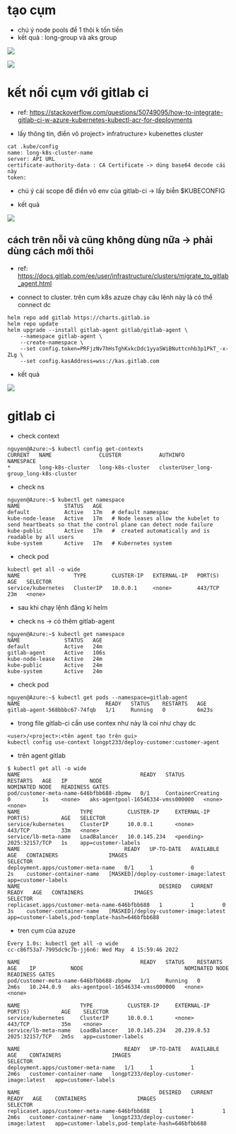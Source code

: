 # tạo cụm 

- chú ý node pools để 1 thôi k tốn tiền 
- kết quả : long-group và aks group 

![](./asset/long-group.png)

![](./asset/aks-group.png)

# kết nối cụm với gitlab ci

- ref: https://stackoverflow.com/questions/50749095/how-to-integrate-gitlab-ci-w-azure-kubernetes-kubectl-acr-for-deployments

- lấy thông tin, điền vô project> infratructure> kubenettes cluster 

```
cat .kube/config 
name: long-k8s-cluster-name
server: API URL
certificate-authority-data : CA Certificate -> dùng base64 decode cái này
token: 
```
- chú ý cái scope để điền vô env của gitlab-ci -> lấy biễn $KUBECONFIG

- kết quả 

![](/asset/gitlab-connect-k8s.png)


## cách trên nỗi và cũng không dùng nữa -> phải dùng cách mới thôi 

- ref: https://docs.gitlab.com/ee/user/infrastructure/clusters/migrate_to_gitlab_agent.html

- connect to cluster. trên cụm k8s azuze chạy câu lênh này là có thể connect dc 

```
helm repo add gitlab https://charts.gitlab.io
helm repo update
helm upgrade --install gitlab-agent gitlab/gitlab-agent \
    --namespace gitlab-agent \
    --create-namespace \
    --set config.token=PRFjzNv7hHsTghKxkcDdc1yyaSWiBNuttcnhb3p1PkT_-x-ZLg \
    --set config.kasAddress=wss://kas.gitlab.com
```

- kết quả

![](/asset/connect-new.png)

# gitlab ci 

- check context 

```
nguyen@Azure:~$ kubectl config get-contexts
CURRENT   NAME               CLUSTER            AUTHINFO                                  NAMESPACE
*         long-k8s-cluster   long-k8s-cluster   clusterUser_long-group_long-k8s-cluster
```

- check ns

```
nguyen@Azure:~$ kubectl get namespace
NAME              STATUS   AGE
default           Active   17m   # default namespac
kube-node-lease   Active   17m   # Node leases allow the kubelet to send heartbeats so that the control plane can detect node failure
kube-public       Active   17m   #  created automatically and is readable by all users
kube-system       Active   17m   # Kubernetes system
```

- check pod 

```
kubectl get all -o wide                                                           
NAME                 TYPE        CLUSTER-IP   EXTERNAL-IP   PORT(S)   AGE   SELECTOR
service/kubernetes   ClusterIP   10.0.0.1     <none>        443/TCP   23m   <none>
```

- sau khi chạy lệnh đăng kí helm 

- check ns -> có thêm gitlab-agent 

```
nguyen@Azure:~$ kubectl get namespace
NAME              STATUS   AGE
default           Active   24m
gitlab-agent      Active   106s
kube-node-lease   Active   24m
kube-public       Active   24m
kube-system       Active   24m
```

- check pod 

```
nguyen@Azure:~$ kubectl get pods --namespace=gitlab-agent
NAME                           READY   STATUS    RESTARTS   AGE
gitlab-agent-568bbbc67-74fqb   1/1     Running   0          6m23s
```

- trong file gitlab-ci cần use contex như này là coi như chạy dc 

```
<user>/<project>:<tên agent tạo trên gui>
kubectl config use-context longpt233/deploy-customer:customer-agent
```

- trên agent gitlab 

```
$ kubectl get all -o wide
NAME                                      READY   STATUS              RESTARTS   AGE   IP       NODE                                NOMINATED NODE   READINESS GATES
pod/customer-meta-name-646bfbb688-zbpmw   0/1     ContainerCreating   0          1s    <none>   aks-agentpool-16546334-vmss000000   <none>           <none>
NAME                   TYPE           CLUSTER-IP     EXTERNAL-IP   PORT(S)          AGE   SELECTOR
service/kubernetes     ClusterIP      10.0.0.1       <none>        443/TCP          33m   <none>
service/lb-meta-name   LoadBalancer   10.0.145.234   <pending>     2025:32157/TCP   1s    app=customer-labels
NAME                                 READY   UP-TO-DATE   AVAILABLE   AGE   CONTAINERS                IMAGES                                   SELECTOR
deployment.apps/customer-meta-name   0/1     1            0           2s    customer-container-name   [MASKED]/deploy-customer-image:latest   app=customer-labels
NAME                                            DESIRED   CURRENT   READY   AGE   CONTAINERS                IMAGES                                   SELECTOR
replicaset.apps/customer-meta-name-646bfbb688   1         1         0       3s    customer-container-name   [MASKED]/deploy-customer-image:latest   app=customer-labels,pod-template-hash=646bfbb688
```

- tren cụm của azuze 


```
Every 1.0s: kubectl get all -o wide                                                                                                                                                    cc-c86f53a7-7995dc9c7b-jj6n6: Wed May  4 15:59:46 2022

NAME                                      READY   STATUS    RESTARTS   AGE    IP           NODE                                NOMINATED NODE   READINESS GATES
pod/customer-meta-name-646bfbb688-zbpmw   1/1     Running   0          2m6s   10.244.0.9   aks-agentpool-16546334-vmss000000   <none>           <none>

NAME                   TYPE           CLUSTER-IP     EXTERNAL-IP   PORT(S)          AGE    SELECTOR
service/kubernetes     ClusterIP      10.0.0.1       <none>        443/TCP          35m    <none>
service/lb-meta-name   LoadBalancer   10.0.145.234   20.239.8.53   2025:32157/TCP   2m5s   app=customer-labels

NAME                                 READY   UP-TO-DATE   AVAILABLE   AGE    CONTAINERS                IMAGES                                   SELECTOR
deployment.apps/customer-meta-name   1/1     1            1           2m6s   customer-container-name   longpt233/deploy-customer-image:latest   app=customer-labels

NAME                                            DESIRED   CURRENT   READY   AGE    CONTAINERS                IMAGES                                   SELECTOR
replicaset.apps/customer-meta-name-646bfbb688   1         1         1       2m6s   customer-container-name   longpt233/deploy-customer-image:latest   app=customer-labels,pod-template-hash=646bfbb688
```




